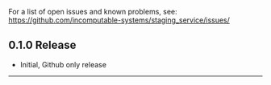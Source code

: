 

For a list of open issues and known problems, see:
https://github.com/incomputable-systems/staging_service/issues/


0.1.0 Release
--------------------------------------------------------------------------------

  - Initial, Github only release

        
--------------------------------------------------------------------------------

